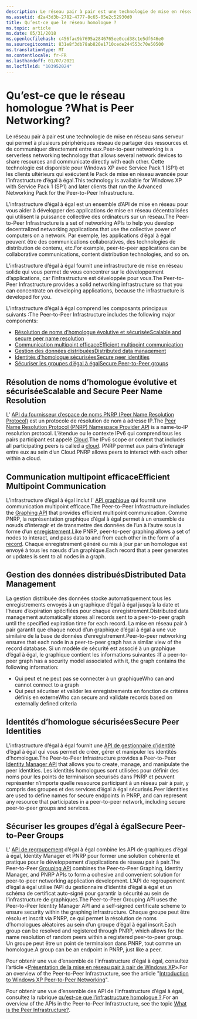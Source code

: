 ```yaml
---
description: Le réseau pair à pair est une technologie de mise en réseau sans serveur qui permet à plusieurs périphériques réseau de partager des ressources et de communiquer directement entre eux.
ms.assetid: d2a43d3b-2782-4777-8c65-05e2c52930d0
title: Qu’est-ce que le réseau homologue ?
ms.topic: article
ms.date: 05/31/2018
ms.openlocfilehash: c456fac9b7695a2846765ee0ccd38c1e5df646e0
ms.sourcegitcommit: 831e8f3db78ab820e1710cede244553c70e50500
ms.translationtype: MT
ms.contentlocale: fr-FR
ms.lasthandoff: 01/07/2021
ms.locfileid: "103952024"
---
```

# <a name="what-is-peer-networking"></a><span data-ttu-id="63568-103">Qu’est-ce que le réseau homologue ?</span><span class="sxs-lookup"><span data-stu-id="63568-103">What is Peer Networking?</span></span>

<span data-ttu-id="63568-104">Le réseau pair à pair est une technologie de mise en réseau sans serveur qui permet à plusieurs périphériques réseau de partager des ressources et de communiquer directement entre eux.</span><span class="sxs-lookup"><span data-stu-id="63568-104">Peer-to-peer networking is a serverless networking technology that allows several network devices to share resources and communicate directly with each other.</span></span> <span data-ttu-id="63568-105">Cette technologie est disponible pour Windows XP avec Service Pack 1 (SP1) et les clients ultérieurs qui exécutent le Pack de mise en réseau avancée pour l’infrastructure d’égal à égal.</span><span class="sxs-lookup"><span data-stu-id="63568-105">This technology is available for Windows XP with Service Pack 1 (SP1) and later clients that run the Advanced Networking Pack for the Peer-to-Peer Infrastructure.</span></span>

<span data-ttu-id="63568-106">L’infrastructure d’égal à égal est un ensemble d’API de mise en réseau pour vous aider à développer des applications de mise en réseau décentralisées qui utilisent la puissance collective des ordinateurs sur un réseau.</span><span class="sxs-lookup"><span data-stu-id="63568-106">The Peer-to-Peer Infrastructure is a set of networking APIs to help you develop decentralized networking applications that use the collective power of computers on a network.</span></span> <span data-ttu-id="63568-107">Par exemple, les applications d’égal à égal peuvent être des communications collaboratives, des technologies de distribution de contenu, etc.</span><span class="sxs-lookup"><span data-stu-id="63568-107">For example, peer-to-peer applications can be collaborative communications, content distribution technologies, and so on.</span></span>

<span data-ttu-id="63568-108">L’infrastructure d’égal à égal fournit une infrastructure de mise en réseau solide qui vous permet de vous concentrer sur le développement d’applications, car l’infrastructure est développée pour vous.</span><span class="sxs-lookup"><span data-stu-id="63568-108">The Peer-to-Peer Infrastructure provides a solid networking infrastructure so that you can concentrate on developing applications, because the infrastructure is developed for you.</span></span>

<span data-ttu-id="63568-109">L’infrastructure d’égal à égal comprend les composants principaux suivants :</span><span class="sxs-lookup"><span data-stu-id="63568-109">The Peer-to-Peer Infrastructure includes the following major components:</span></span>

-   [<span data-ttu-id="63568-110">Résolution de noms d’homologue évolutive et sécurisée</span><span class="sxs-lookup"><span data-stu-id="63568-110">Scalable and secure peer name resolution</span></span>](#scalable-and-secure-peer-name-resolution)
-   [<span data-ttu-id="63568-111">Communication multipoint efficace</span><span class="sxs-lookup"><span data-stu-id="63568-111">Efficient multipoint communication</span></span>](#efficient-multipoint-communication)
-   [<span data-ttu-id="63568-112">Gestion des données distribuées</span><span class="sxs-lookup"><span data-stu-id="63568-112">Distributed data management</span></span>](#distributed-data-management)
-   [<span data-ttu-id="63568-113">Identités d’homologue sécurisées</span><span class="sxs-lookup"><span data-stu-id="63568-113">Secure peer identities</span></span>](#secure-peer-identities)
-   [<span data-ttu-id="63568-114">Sécuriser les groupes d’égal à égal</span><span class="sxs-lookup"><span data-stu-id="63568-114">Secure Peer-to-Peer groups</span></span>](#secure-peer-to-peer-groups)

## <a name="scalable-and-secure-peer-name-resolution"></a><span data-ttu-id="63568-115">Résolution de noms d’homologue évolutive et sécurisée</span><span class="sxs-lookup"><span data-stu-id="63568-115">Scalable and Secure Peer Name Resolution</span></span>

<span data-ttu-id="63568-116">L' [API du fournisseur d’espace de noms PNRP (Peer Name Resolution Protocol)](pnrp-namespace-provider-api.md) est un protocole de résolution de nom à adresse IP.</span><span class="sxs-lookup"><span data-stu-id="63568-116">The [Peer Name Resolution Protocol (PNRP) Namespace Provider API](pnrp-namespace-provider-api.md) is a name-to-IP resolution protocol.</span></span> <span data-ttu-id="63568-117">L’étendue ou le contexte IPv6 qui comprend tous les pairs participant est appelé [Cloud](clouds.md).</span><span class="sxs-lookup"><span data-stu-id="63568-117">The IPv6 scope or context that includes all participating peers is called a [cloud](clouds.md).</span></span> <span data-ttu-id="63568-118">PNRP permet aux pairs d’interagir entre eux au sein d’un Cloud.</span><span class="sxs-lookup"><span data-stu-id="63568-118">PNRP allows peers to interact with each other within a cloud.</span></span>

## <a name="efficient-multipoint-communication"></a><span data-ttu-id="63568-119">Communication multipoint efficace</span><span class="sxs-lookup"><span data-stu-id="63568-119">Efficient Multipoint Communication</span></span>

<span data-ttu-id="63568-120">L’infrastructure d’égal à égal inclut l' [API graphique](graphing-api.md) qui fournit une communication multipoint efficace.</span><span class="sxs-lookup"><span data-stu-id="63568-120">The Peer-to-Peer Infrastructure includes the [Graphing API](graphing-api.md) that provides efficient multipoint communication.</span></span> <span data-ttu-id="63568-121">Comme PNRP, la représentation graphique d’égal à égal permet à un ensemble de nœuds d’interagir et de transmettre des données de l’un à l’autre sous la forme d’un [enregistrement](records.md).</span><span class="sxs-lookup"><span data-stu-id="63568-121">Like PNRP, peer-to-peer graphing allows a set of nodes to interact, and pass data to and from each other in the form of a [record](records.md).</span></span> <span data-ttu-id="63568-122">Chaque enregistrement généré ou mis à jour par un homologue est envoyé à tous les nœuds d’un graphique.</span><span class="sxs-lookup"><span data-stu-id="63568-122">Each record that a peer generates or updates is sent to all nodes in a graph.</span></span>

## <a name="distributed-data-management"></a><span data-ttu-id="63568-123">Gestion des données distribués</span><span class="sxs-lookup"><span data-stu-id="63568-123">Distributed Data Management</span></span>

<span data-ttu-id="63568-124">La gestion distribuée des données stocke automatiquement tous les enregistrements envoyés à un graphique d’égal à égal jusqu’à la date et l’heure d’expiration spécifiées pour chaque enregistrement.</span><span class="sxs-lookup"><span data-stu-id="63568-124">Distributed data management automatically stores all records sent to a peer-to-peer graph until the specified expiration time for each record.</span></span> <span data-ttu-id="63568-125">La mise en réseau pair à pair garantit que chaque nœud d’un graphique d’égal à égal a une vue similaire de la base de données d’enregistrement.</span><span class="sxs-lookup"><span data-stu-id="63568-125">Peer-to-peer networking ensures that each node in a peer-to-peer graph has a similar view of the record database.</span></span> <span data-ttu-id="63568-126">Si un modèle de sécurité est associé à un graphique d’égal à égal, le graphique contient les informations suivantes :</span><span class="sxs-lookup"><span data-stu-id="63568-126">If a peer-to-peer graph has a security model associated with it, the graph contains the following information:</span></span>

-   <span data-ttu-id="63568-127">Qui peut et ne peut pas se connecter à un graphique</span><span class="sxs-lookup"><span data-stu-id="63568-127">Who can and cannot connect to a graph</span></span>
-   <span data-ttu-id="63568-128">Qui peut sécuriser et valider les enregistrements en fonction de critères définis en externe</span><span class="sxs-lookup"><span data-stu-id="63568-128">Who can secure and validate records based on externally defined criteria</span></span>

## <a name="secure-peer-identities"></a><span data-ttu-id="63568-129">Identités d’homologue sécurisées</span><span class="sxs-lookup"><span data-stu-id="63568-129">Secure Peer Identities</span></span>

<span data-ttu-id="63568-130">L’infrastructure d’égal à égal fournit une [API de gestionnaire d’identité](identity-manager-api.md) d’égal à égal qui vous permet de créer, gérer et manipuler les identités d’homologue.</span><span class="sxs-lookup"><span data-stu-id="63568-130">The Peer-to-Peer Infrastructure provides a Peer-to-Peer [Identity Manager API](identity-manager-api.md) that allows you to create, manage, and manipulate the peer identities.</span></span> <span data-ttu-id="63568-131">Les identités homologues sont utilisées pour définir des noms pour les points de terminaison sécurisés dans PNRP et peuvent représenter n’importe quelle ressource participant à un réseau pair à pair, y compris des groupes et des services d’égal à égal sécurisés.</span><span class="sxs-lookup"><span data-stu-id="63568-131">Peer identities are used to define names for secure endpoints in PNRP, and can represent any resource that participates in a peer-to-peer network, including secure peer-to-peer groups and services.</span></span>

## <a name="secure-peer-to-peer-groups"></a><span data-ttu-id="63568-132">Sécuriser les groupes d’égal à égal</span><span class="sxs-lookup"><span data-stu-id="63568-132">Secure Peer-to-Peer Groups</span></span>

<span data-ttu-id="63568-133">L' [API de regroupement](grouping-api.md) d’égal à égal combine les API de graphiques d’égal à égal, Identity Manager et PNRP pour former une solution cohérente et pratique pour le développement d’applications de réseau pair à pair.</span><span class="sxs-lookup"><span data-stu-id="63568-133">The Peer-to-Peer [Grouping API](grouping-api.md) combines the Peer-to-Peer Graphing, Identity Manager, and PNRP APIs to form a cohesive and convenient solution for peer-to-peer networking application development.</span></span> <span data-ttu-id="63568-134">L’API de regroupement d’égal à égal utilise l’API du gestionnaire d’identité d’égal à égal et un schéma de certificat auto-signé pour garantir la sécurité au sein de l’infrastructure de graphiques.</span><span class="sxs-lookup"><span data-stu-id="63568-134">The Peer-to-Peer Grouping API uses the Peer-to-Peer Identity Manager API and a self-signed certificate scheme to ensure security within the graphing infrastructure.</span></span> <span data-ttu-id="63568-135">Chaque groupe peut être résolu et inscrit via PNRP, ce qui permet la résolution de noms d’homologues aléatoires au sein d’un groupe d’égal à égal inscrit.</span><span class="sxs-lookup"><span data-stu-id="63568-135">Each group can be resolved and registered through PNRP, which allows for the name resolution of random peers within a registered peer-to-peer group.</span></span> <span data-ttu-id="63568-136">Un groupe peut être un point de terminaison dans PNRP, tout comme un homologue.</span><span class="sxs-lookup"><span data-stu-id="63568-136">A group can be an endpoint in PNRP, just like a peer.</span></span>

<span data-ttu-id="63568-137">Pour obtenir une vue d’ensemble de l’infrastructure d’égal à égal, consultez l’article «[Présentation de la mise en réseau pair à pair de Windows XP](https://www.microsoft.com/windowsxp/pro/techinfo/administration/p2p/introduction.asp)».</span><span class="sxs-lookup"><span data-stu-id="63568-137">For an overview of the Peer-to-Peer Infrastructure, see the article "[Introduction to Windows XP Peer-to-Peer Networking](https://www.microsoft.com/windowsxp/pro/techinfo/administration/p2p/introduction.asp)".</span></span>

<span data-ttu-id="63568-138">Pour obtenir une vue d’ensemble des API de l’infrastructure d’égal à égal, consultez la rubrique [qu’est-ce que l’infrastructure homologue ?](what-is-the-peer-infrastructure-.md).</span><span class="sxs-lookup"><span data-stu-id="63568-138">For an overview of the APIs in the Peer-to-Peer Infrastructure, see the topic [What is the Peer Infrastructure?](what-is-the-peer-infrastructure-.md).</span></span>

 

 



